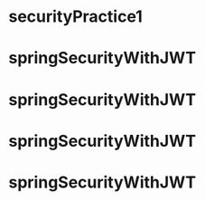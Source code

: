 # securityPractice1
# springSecurityWithJWT
# springSecurityWithJWT
# springSecurityWithJWT
# springSecurityWithJWT

